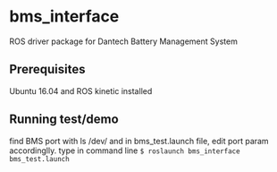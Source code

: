 # bms_interface
ROS driver package for Dantech Battery Management System

## Prerequisites
Ubuntu 16.04 and ROS kinetic installed

## Running test/demo
find BMS port with ls /dev/ and in bms_test.launch file, edit port param accordinglly.
type in command line
`
$ roslaunch bms_interface bms_test.launch 
`
